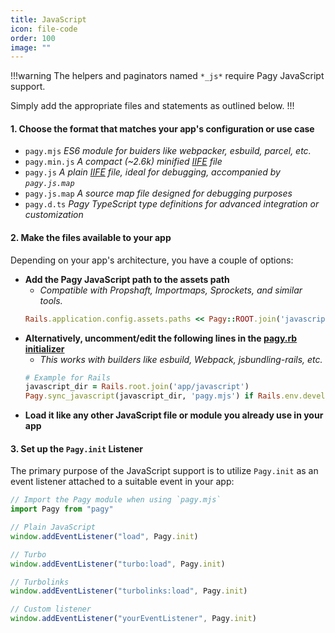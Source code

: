 ```yaml
---
title: JavaScript
icon: file-code
order: 100
image: ""
---
```


!!!warning The helpers and paginators named `*_js*` require Pagy JavaScript support.

Simply add the appropriate files and statements as outlined below.
!!!

#### 1. Choose the format that matches your app's configuration or use case

- `pagy.mjs` _ES6 module for buiders like webpacker, esbuild, parcel, etc._
- `pagy.min.js` _A compact (~2.6k) minified [IIFE](https://developer.mozilla.org/en-US/docs/Glossary/IIFE) file_
- `pagy.js` _A plain [IIFE](https://developer.mozilla.org/en-US/docs/Glossary/IIFE) file, ideal for debugging, accompanied by `pagy.js.map`_
- `pagy.js.map` _A source map file designed for debugging purposes_
- `pagy.d.ts` _Pagy TypeScript type definitions for advanced integration or customization_

#### 2. Make the files available to your app

Depending on your app's architecture, you have a couple of options:

- **Add the Pagy JavaScript path to the assets path** 
  - _Compatible with Propshaft, Importmaps, Sprockets, and similar tools._
  ```ruby
  Rails.application.config.assets.paths << Pagy::ROOT.join('javascript')
  ```
- **Alternatively, uncomment/edit the following lines in the [pagy.rb initializer](../toolbox/initializer.md)**
  - _This works with builders like esbuild, Webpack, jsbundling-rails, etc._
  ```ruby 
  # Example for Rails
  javascript_dir = Rails.root.join('app/javascript')
  Pagy.sync_javascript(javascript_dir, 'pagy.mjs') if Rails.env.development?
  ```
- **Load it like any other JavaScript file or module you already use in your app**

#### 3. Set up the `Pagy.init` Listener

The primary purpose of the JavaScript support is to utilize `Pagy.init` as an event listener attached to a suitable event in your app:

```javascript
// Import the Pagy module when using `pagy.mjs`
import Pagy from "pagy"

// Plain JavaScript
window.addEventListener("load", Pagy.init)

// Turbo
window.addEventListener("turbo:load", Pagy.init)

// Turbolinks
window.addEventListener("turbolinks:load", Pagy.init)

// Custom listener
window.addEventListener("yourEventListener", Pagy.init)
```
